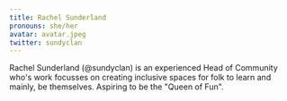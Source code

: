 ```yaml
---
title: Rachel Sunderland
pronouns: she/her
avatar: avatar.jpeg
twitter: sundyclan
---
```


Rachel Sunderland (@sundyclan) is an experienced Head of Community who's work focusses on creating inclusive spaces for folk to learn and mainly, be themselves. Aspiring to be the "Queen of Fun".

